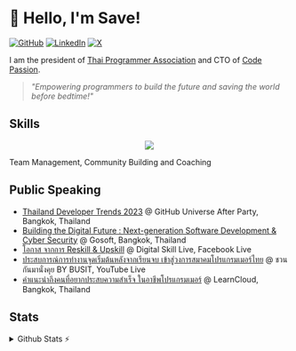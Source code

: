 # 👋 Hello, I'm Save!  

[![GitHub](https://img.shields.io/badge/GitHub-%40savepong-239a3b.svg)](https://github.com/savepong)
[![LinkedIn](https://img.shields.io/badge/Linked-in-0c66c3.svg)](https://www.linkedin.com/in/savepong/)
[![X](https://img.shields.io/badge/X-%40savepong-222222.svg)](https://x.com/savepong)

I am the president of [Thai Programmer Association](https://thaiprogrammer.org) and CTO of [Code Passion](https://codepassion.co).

> *"Empowering programmers to build the future and saving the world before bedtime!"*  

## Skills  
<p align=center>
  <a href="https://skillicons.dev">
    <img src="https://skillicons.dev/icons?i=github,gitlab,stackoverflow,typescript,nodejs,react,nextjs,vue,nuxtjs,svelte,astro,gatsby,angular,lit,bun,laravel,tailwind,postgresql,firebase,docker,cloudflare,aws,gcp,jenkins,supabase,vercel,vite,grafana,apple,notion" />
  </a>
</p>
Team Management, Community Building and Coaching

## Public Speaking

* [Thailand Developer Trends 2023](https://www.youtube.com/watch?v=8z7vxFGR8JM) @ GitHub Universe After Party, Bangkok, Thailand
* [Building the Digital Future : Next-generation Software Development & Cyber Security](https://www.facebook.com/gosoftCPALL/videos/2378425449159099/) @ Gosoft, Bangkok, Thailand
* [โอกาส จากการ Reskill & Upskill](https://www.facebook.com/ThaiProgrammerSociety/videos/1512297882918033) @ Digital Skill Live, Facebook Live
* [ประสบการณ์การทำงานจุดเริ่มต้นหลังจากเรียนจบ เข้าสู่วงการสมาคมโปรแกรมเมอร์ไทย](https://www.youtube.com/watch?v=ThccXGKhqXE) @ ชวนกันมานั่งคุย BY BUSIT, YouTube Live
* [คำแนะนำถึงคนที่อยากประสบความสำเร็จ ในอาชีพโปรแกรมเมอร์](https://www.facebook.com/watch/?v=8763738560390441) @ LearnCloud, Bangkok, Thailand


## Stats
<details>
  <summary>Github Stats ⚡</summary>
  <a href="#">![Github stats](https://github-readme-stats.vercel.app/api?username=savepong&theme=blueberry&count_private=true&hide_border=true&line_height=20)</a>
  <a href="#">![Top Langs](https://github-readme-stats.vercel.app/api/top-langs/?username=savepong&layout=compact&theme=blueberry&count_private=true&hide_border=true)</a>

[![](https://komarev.com/ghpvc/?username=savepong&color=blue&label=Profile%20Views)](https://github.com/savepong)
[![](https://img.shields.io/github/followers/savepong?label=GitHub%20Followers)](https://github.com/savepong)

<!--START_SECTION:waka-->
![Code Time](http://img.shields.io/badge/Code%20Time-1%2C714%20hrs%2012%20mins-blue)

![Lines of code](https://img.shields.io/badge/From%20Hello%20World%20I%27ve%20Written-66.4%20million%20lines%20of%20code-blue)

**🐱 My GitHub Data** 

> 📦 1.5 MB Used in GitHub's Storage 
 > 
> 🏆 91 Contributions in the Year 2025
 > 
> 💼 Opted to Hire
 > 
> 📜 241 Public Repositories 
 > 
> 🔑 76 Private Repositories 
 > 
**I'm a Night 🦉** 

```text
🌞 Morning                4578 commits        ███░░░░░░░░░░░░░░░░░░░░░░   12.67 % 
🌆 Daytime                9546 commits        ███████░░░░░░░░░░░░░░░░░░   26.41 % 
🌃 Evening                17524 commits       ████████████░░░░░░░░░░░░░   48.49 % 
🌙 Night                  4492 commits        ███░░░░░░░░░░░░░░░░░░░░░░   12.43 % 
```


📊 **This Week I Spent My Time On** 

```text
💬 Programming Languages: 
JavaScript               1 hr 14 mins        ████████░░░░░░░░░░░░░░░░░   33.91 % 
HTML                     1 hr 8 mins         ████████░░░░░░░░░░░░░░░░░   31.18 % 
Astro                    43 mins             █████░░░░░░░░░░░░░░░░░░░░   19.83 % 
TypeScript               22 mins             ███░░░░░░░░░░░░░░░░░░░░░░   10.37 % 
Other                    4 mins              █░░░░░░░░░░░░░░░░░░░░░░░░   02.24 % 
```

**I Mostly Code in JavaScript** 

```text
JavaScript               54 repos            ██████░░░░░░░░░░░░░░░░░░░   25.71 % 
TypeScript               52 repos            ██████░░░░░░░░░░░░░░░░░░░   24.76 % 
CSS                      21 repos            ██░░░░░░░░░░░░░░░░░░░░░░░   10.00 % 
Vue                      13 repos            ██░░░░░░░░░░░░░░░░░░░░░░░   06.19 % 
Dart                     5 repos             █░░░░░░░░░░░░░░░░░░░░░░░░   02.38 % 
```




 Last Updated on 07/02/2025 17:18:43 UTC
<!--END_SECTION:waka-->
</details>

<!--
## Sponsor Me
<a href='https://ko-fi.com/savepong' target='_blank'><img height='35' style='border:0px;height:46px;' src='https://az743702.vo.msecnd.net/cdn/kofi3.png?v=0' border='0' alt='Buy Me a Coffee at ko-fi.com' /></a> 
-->
